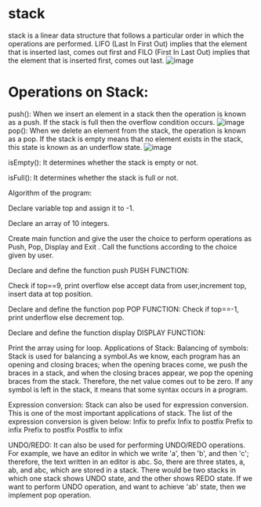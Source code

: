 # stack

stack is a linear data structure that follows a particular order in which the operations are performed. LIFO (Last In First Out) implies that the element that is inserted last, comes out first and FILO (First In Last Out) implies that the element that is inserted first, comes out last.
![image](https://user-images.githubusercontent.com/125941580/230757419-a4b94199-8cd5-406f-8317-97655d3581e1.png)


# Operations on Stack:

push(): When we insert an element in a stack then the operation is known as a push. If the stack is full then the overflow condition occurs.
![image](https://user-images.githubusercontent.com/125941580/230757462-9801d268-5c6b-4eca-9b99-c0bac268af31.png)
pop(): When we delete an element from the stack, the operation is known as a pop. If the stack is empty means that no element exists in the stack, this state is known as an underflow state.
![image](https://user-images.githubusercontent.com/125941580/230757485-ab069d61-33e6-4efe-992c-d471542eb4c5.png)

isEmpty(): It determines whether the stack is empty or not.

isFull(): It determines whether the stack is full or not.

Algorithm of the program:


Declare variable top and assign it to -1.

Declare an array of 10 integers.

Create main function and give the user the choice to perform operations as Push, Pop, Display and Exit . Call the functions according to the choice given by user.

Declare and define the function push
PUSH FUNCTION:

Check if top==9, print overflow
else accept data from user,increment top, insert data at top position.

Declare and define the function pop
POP FUNCTION:
Check if top==-1, print underflow
else decrement top.

Declare and define the function display
DISPLAY FUNCTION:

Print the array using for loop.
Applications of Stack:
Balancing of symbols: Stack is used for balancing a symbol.As we know, each program has an opening and closing braces; when the opening braces come, we push the braces in a stack, and when the closing braces appear, we pop the opening braces from the stack. Therefore, the net value comes out to be zero. If any symbol is left in the stack, it means that some syntax occurs in a program.

Expression conversion: Stack can also be used for expression conversion. This is one of the most important applications of stack. The list of the expression conversion is given below: Infix to prefix Infix to postfix Prefix to infix Prefix to postfix Postfix to infix

UNDO/REDO: It can also be used for performing UNDO/REDO operations. For example, we have an editor in which we write 'a', then 'b', and then 'c'; therefore, the text written in an editor is abc. So, there are three states, a, ab, and abc, which are stored in a stack. There would be two stacks in which one stack shows UNDO state, and the other shows REDO state. If we want to perform UNDO operation, and want to achieve 'ab' state, then we implement pop operation.
